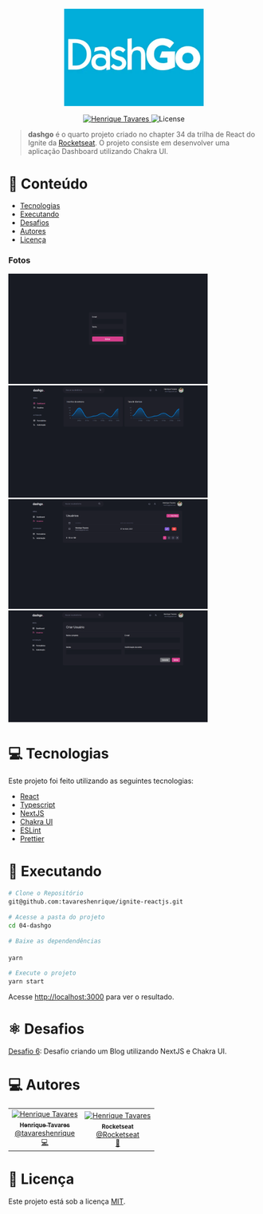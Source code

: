 <p align="center">
   <img src="https://raw.githubusercontent.com/tavareshenrique/ignite-reactjs/main/04-dashgo/src/assets/logo.png" alt="WorldTrip" width="280"/>
</p>

<p align="center">
   <a href="https://www.linkedin.com/in/tavareshenrique/">
      <img alt="Henrique Tavares" src="https://img.shields.io/badge/-Henrique Tavares-01AEDA?style=flat&logo=Linkedin&logoColor=white" />
   </a>

  <img alt="License" src="https://img.shields.io/badge/license-MIT-01AEDA">
</p>

> **dashgo** é o quarto projeto criado no chapter 34 da trilha de React do Ignite da [Rocketseat](https://github.com/Rocketseat). O projeto consiste em desenvolver uma aplicação Dashboard utilizando Chakra UI.

# :pushpin: Conteúdo

- [Tecnologias](#computer-tecnologias)
- [Executando](#construction_worker-executando)
- [Desafios](#atom_symbol-desafios)
- [Autores](#computer-autores)
- [Licença](#closed_book-licença)

### Fotos

<div>
   <img src="https://github.com/tavareshenrique/ignite-reactjs/blob/main/04-dashgo/src/assets/previews/preview1.png?raw=true" width="400px" />

   <img src="https://github.com/tavareshenrique/ignite-reactjs/blob/main/04-dashgo/src/assets/previews/preview2.png?raw=true" width="400px" />

   <img src="https://github.com/tavareshenrique/ignite-reactjs/blob/main/04-dashgo/src/assets/previews/preview3.png?raw=true" width="400px" />

   <img src="https://github.com/tavareshenrique/ignite-reactjs/blob/main/04-dashgo/src/assets/previews/preview4.png?raw=true" width="400px" />
</div>

# :computer: Tecnologias

Este projeto foi feito utilizando as seguintes tecnologias:

- [React](https://reactjs.org/)
- [Typescript](https://www.typescriptlang.org/)
- [NextJS](https://nextjs.org/)
- [Chakra UI](https://chakra-ui.com/)
- [ESLint](https://eslint.org/)
- [Prettier](https://prettier.io/)

# :construction_worker: Executando

```bash
# Clone o Repositório
git@github.com:tavareshenrique/ignite-reactjs.git
```

```bash
# Acesse a pasta do projeto
cd 04-dashgo
```

```bash
# Baixe as dependendências

yarn
```

```bash
# Execute o projeto
yarn start
```

Acesse <http://localhost:3000> para ver o resultado.

# :atom_symbol: Desafios

[Desafio 6](https://github.com/tavareshenrique/ignite-reactjs-desafio-6): Desafio criando um Blog utilizando NextJS e Chakra UI.

# :computer: Autores

<table>
  <tr>
    <td align="center">
      <a href="http://github.com/tavareshenrique/">
        <img src="https://avatars1.githubusercontent.com/u/27022914?v=4" width="100px;" alt="Henrique Tavares"/>
        <br />
        <sub>
          <b>Henrique Tavares</b>
        </sub>
       </a>
       <br />
       <a href="https://www.linkedin.com/in/tavareshenrique/" title="Linkedin">@tavareshenrique</a>
       <br />
       <a href="https://github.com/tavareshenrique/fastfeet-api/commits?author=tavareshenrique" title="Code">💻</a>
    </td>
    <td align="center">
      <a href="http://github.com/tavareshenrique/">
        <img src="https://avatars0.githubusercontent.com/u/28929274?s=200&v=4" width="100px;" alt="Henrique Tavares"/>
        <br />
        <sub>
          <b>Rocketseat</b>
        </sub>
       </a>
       <br />
       <a href="https://github.com/Rocketseat" title="Linkedin">@Rocketseat</a>
       <br />
       <a href="https://github.com/tavareshenrique/fastfeet-api/commits?author=tavareshenrique" title="Creators">🚀</a>
    </td>
  </tr>
</table>

# :closed_book: Licença

Este projeto está sob a licença [MIT](./LICENSE).
